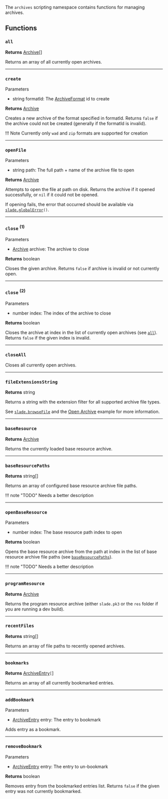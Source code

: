 The `archives` scripting namespace contains functions for managing archives.

## Functions

### `all`

**Returns** <type>[Archive](../Types/Archive.md)\[\]</type>

Returns an array of all currently open archives.

---
### `create`

<params>Parameters</params>

* <type>string</type> <arg>formatId</arg>: The <type>[ArchiveFormat](../Types/ArchiveFormat.md)</type> id to create

**Returns** <type>[Archive](../Types/Archive.md)</type>

Creates a new archive of the format specified in <arg>formatId</arg>. Returns `false` if the archive could not be created (generally if the <arg>formatId</arg> is invalid).

!!! Note
    Currently only `wad` and `zip` formats are supported for creation

---
### `openFile`

<params>Parameters</params>

* <type>string</type> <arg>path</arg>: The full path + name of the archive file to open

**Returns** <type>[Archive](../Types/Archive.md)</type>

Attempts to open the file at <arg>path</arg> on disk. Returns the archive if it opened successfully, or `nil` if it could not be opened.

If opening fails, the error that occurred should be available via <code>[slade.globalError](SLADE.md#globalerror)()</code>.

---
### `close` <sup>(1)</sup>

<params>Parameters</params>

* <type>[Archive](../Types/Archive.md)</type> <arg>archive</arg>: The archive to close

**Returns** <type>boolean</type>

Closes the given <arg>archive</arg>. Returns `false` if <arg>archive</arg> is invalid or not currently open.

---
### `close` <sup>(2)</sup>

<params>Parameters</params>

* <type>number</type> <arg>index</arg>: The index of the archive to close

**Returns** <type>boolean</type>

Closes the archive at <arg>index</arg> in the list of currently open archives (see <code>[all](#all)</code>). Returns `false` if the given <arg>index</arg> is invalid.

---
### `closeAll`

Closes all currently open archives.

---
### `fileExtensionsString`

**Returns** <type>string</type>

Returns a string with the extension filter for all supported archive file types.

See <code>[slade.browseFile](SLADE.md#browsefile)</code> and the [Open Archive](../Examples/OpenArchive.md) example for more information.

---
### `baseResource`

**Returns** <type>[Archive](../Types/Archive.md)</type>

Returns the currently loaded base resource archive.

---
### `baseResourcePaths`

**Returns** <type>string[]</type>

Returns an array of configured base resource archive file paths.

!!! note "TODO"
    Needs a better description

---
### `openBaseResource`

<params>Parameters</params>

* <type>number</type> <arg>index</arg>: The base resource path index to open

**Returns** <type>boolean</type>

Opens the base resource archive from the path at <arg>index</arg> in the list of base resource archive file paths (see <code>[baseResourcePaths](#baseresourcepaths)</code>).

!!! note "TODO"
    Needs a better description

---
### `programResource`

**Returns** <type>[Archive](../Types/Archive.md)</type>

Returns the program resource archive (either `slade.pk3` or the `res` folder if you are running a dev build).

---
### `recentFiles`

**Returns** <type>string[]</type>

Returns an array of file paths to recently opened archives.

---
### `bookmarks`

**Returns** <type>[ArchiveEntry](../Types/ArchiveEntry.md)`[`]</type>

Returns an array of all currently bookmarked entries.

---
### `addBookmark`

<params>Parameters</params>

* <type>[ArchiveEntry](../Types/ArchiveEntry.md)</type> <arg>entry</arg>: The entry to bookmark

Adds <arg>entry</arg> as a bookmark.

---
### `removeBookmark`

<params>Parameters</params>

* <type>[ArchiveEntry](../Types/ArchiveEntry.md)</type> <arg>entry</arg>: The entry to un-bookmark

**Returns** <type>boolean</type>

Removes <arg>entry</arg> from the bookmarked entries list. Returns `false` if the given <arg>entry</arg> was not currently bookmarked.
